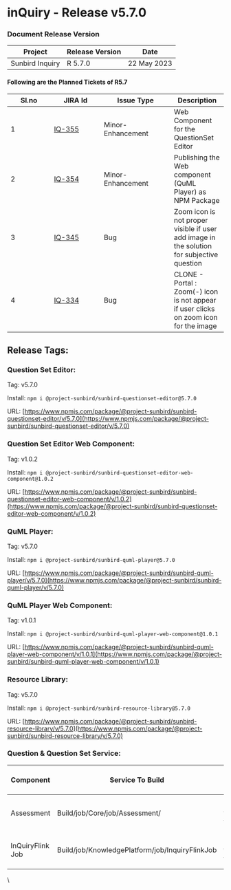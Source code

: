 # inQuiry - Release v5.7.0

### Document Release Version

| Project         | Release Version | Date        |
| --------------- | --------------- | ----------- |
| Sunbird Inquiry | R 5.7.0         | 22 May 2023 |

#### Following are the Planned Tickets of R5.7

<table><thead><tr><th width="85">Sl.no</th><th width="100">JIRA Id</th><th width="147">Issue Type</th><th>Description</th></tr></thead><tbody><tr><td>1</td><td><a href="https://project-sunbird.atlassian.net/browse/IQ-355">IQ-355</a></td><td>Minor-Enhancement</td><td>Web Component for the QuestionSet Editor</td></tr><tr><td>2</td><td><a href="https://project-sunbird.atlassian.net/browse/IQ-354">IQ-354</a></td><td>Minor-Enhancement</td><td>Publishing the Web component (QuML Player) as NPM Package</td></tr><tr><td>3</td><td><a href="https://project-sunbird.atlassian.net/browse/IQ-345">IQ-345</a></td><td>Bug</td><td>Zoom icon is not proper visible if user add image in the solution for subjective question</td></tr><tr><td>4</td><td><a href="https://project-sunbird.atlassian.net/browse/IQ-334">IQ-334</a></td><td>Bug</td><td>CLONE - Portal : Zoom(-) icon is not appear if user clicks on zoom icon for the image</td></tr></tbody></table>

## Release Tags:

### Question Set **Editor**:

Tag: v5.7.0

Install: `npm i @project-sunbird/sunbird-questionset-editor@5.7.0`

URL: [https://www.npmjs.com/package/@project-sunbird/sunbird-questionset-editor/v/5.7.0](https://www.npmjs.com/package/@project-sunbird/sunbird-questionset-editor/v/5.7.0)

### Question Set **Editor Web Component**:

Tag: v1.0.2

Install: `npm i @project-sunbird/sunbird-questionset-editor-web-component@1.0.2`

URL: [https://www.npmjs.com/package/@project-sunbird/sunbird-questionset-editor-web-component/v/1.0.2](https://www.npmjs.com/package/@project-sunbird/sunbird-questionset-editor-web-component/v/1.0.2)

### QuML Player:

Tag: v5.7.0

Install: `npm i @project-sunbird/sunbird-quml-player@5.7.0`

URL: [https://www.npmjs.com/package/@project-sunbird/sunbird-quml-player/v/5.7.0](https://www.npmjs.com/package/@project-sunbird/sunbird-quml-player/v/5.7.0)

### QuML Player Web Component:

Tag: v1.0.1

Install: `npm i @project-sunbird/sunbird-quml-player-web-component@1.0.1`

URL: [https://www.npmjs.com/package/@project-sunbird/sunbird-quml-player-web-component/v/1.0.1](https://www.npmjs.com/package/@project-sunbird/sunbird-quml-player-web-component/v/1.0.1)

### Resource Library:&#x20;

Tag: v5.7.0

Install: `npm i @project-sunbird/sunbird-resource-library@5.7.0`

URL: [https://www.npmjs.com/package/@project-sunbird/sunbird-resource-library/v/5.7.0](https://www.npmjs.com/package/@project-sunbird/sunbird-resource-library/v/5.7.0)



### Question & Question Set Service:

<table><thead><tr><th width="141">Component</th><th>Service To Build</th><th>Build Tag</th><th>Core Release Tag</th><th width="130">Service To Deploy</th><th>Deploy Tag</th><th width="328">Comment</th></tr></thead><tbody><tr><td>Assessment</td><td>Build/job/Core/job/Assessment/ </td><td><a href="https://github.com/Sunbird-inQuiry/inquiry-api-service/tree/release-5.6.0_RC1">release-5.6.0_RC1</a></td><td><a href="https://github.com/Sunbird-Knowlg/knowledge-platform/tree/release-5.2.0_RC2">release-5.2.0_RC2</a></td><td>Deploy/job/dev/job/Kubernetes/job/Assessment/</td><td><a href="https://github.com/project-sunbird/sunbird-devops/tree/release-5.6.0-inquiry_RC1">release-5.6.0-inquiry_RC1</a></td><td>No change in this release</td></tr><tr><td>InQuiryFlink Job</td><td>Build/job/KnowledgePlatform/job/InquiryFlinkJob</td><td><a href="https://github.com/Sunbird-inQuiry/data-pipeline/tree/release-5.7.0_RC2">release-5.7.0_RC2</a></td><td>Not Applicable</td><td>Deploy/job/dev/job/KnowledgePlatform/job/InquiryFlinkJob/</td><td><a href="https://github.com/Sunbird-inQuiry/data-pipeline/tree/release-5.7.0_RC2">release-5.7.0_RC2</a></td><td>Cloud Storage SDK changes </td></tr></tbody></table>

\
